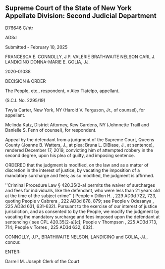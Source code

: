 ## Supreme Court of the State of New York Appellate Division: Second Judicial Department

D76646 C/htr

AD3d

Submitted - February 10, 2025

FRANCESCA E. CONNOLLY, J.P. VALERIE BRATHWAITE NELSON CARL J. LANDICINO DONNA-MARIE E. GOLIA, JJ.

2020-01038

DECISION &amp; ORDER

The People, etc., respondent, v Alex Tlatelpo, appellant.

(S.C.I. No. 2295/19)

Twyla Carter, New York, NY (Harold V. Ferguson, Jr., of counsel), for appellant.

Melinda Katz, District Attorney, Kew Gardens, NY (Johnnette Traill and Danielle S. Fenn of counsel), for respondent.

Appeal by the defendant from a judgment of the Supreme Court, Queens County (Joanne B. Watters, J., at plea; Bruna L. DiBiase, J., at sentence), rendered December 17, 2019, convicting him of attempted robbery in the second degree, upon his plea of guilty, and imposing sentence.

ORDERED that the judgment is modified, on the law and as a matter of discretion in  the  interest  of  justice,  by  vacating  the  imposition  of  a  mandatory  surcharge  and  fees;  as  so modified, the judgment is affirmed.

''Criminal Procedure Law § 420.35(2-a) permits the waiver of surcharges and fees for individuals, like the defendant, who were less than 21 years old at the time of the subject crime'' ( People v Dillon H. , 229 AD3d 722, 723, quoting People v Cabrera ,  222 AD3d 878, 879; see People v Odesanya ,  225 AD3d 631, 631-632).  Pursuant to the exercise of our interest of justice jurisdiction, and as consented to by the People, we modify the judgment by vacating the mandatory surcharge and fees imposed upon the defendant at sentencing ( see CPL 420.35[2-a][c]; People v Thompson , 225 AD3d 713, 714; People v Torres , 225 AD3d 632, 632).

CONNOLLY, J.P., BRATHWAITE NELSON, LANDICINO and GOLIA, JJ., concur.

ENTER:

Darrell M. Joseph Clerk of the Court

<!-- image -->